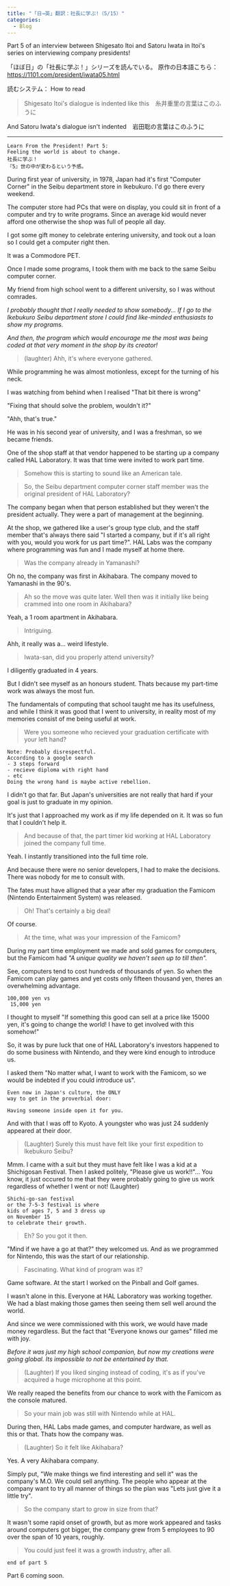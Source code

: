 ```yaml
---  
title: "「日→英」翻訳：社長に学ぶ!（5/15）"
categories:
  - Blog
---
```

Part 5 of an interview between Shigesato Itoi and Satoru Iwata in Itoi's series on interviewing company presidents!

「ほぼ日」の「社長に学ぶ！」シリーズを読んでいる。
原作の日本語こちら：<https://1101.com/president/iwata05.html>

読むシステム： How to read

> Shigesato Itoi's dialogue is indented like this　糸井重里の言葉はこのふうに

And Satoru Iwata's dialogue isn't indented　岩田聡の言葉はこのふうに

----
    Learn From the President! Part 5:
    Feeling the world is about to change.
    社長に学ぶ！
    『5』世の中が変わるという予感。

During first year of university, in 1978, Japan had it's first
"Computer Corner" in the Seibu department store in Ikebukuro.
I'd go there every weekend.

The computer store had PCs that were on display, you could sit in front of a computer and try to write programs. Since an average kid would never afford one otherwise the shop was full of people all day.

I got some gift money to celebrate entering university, and took out a loan so I could get a computer right then.

It was a Commodore PET.

Once I made some programs, I took them with me back to the same Seibu computer corner.

My friend from high school went to a different university, so I was without comrades.

*I probably thought that I really needed to show somebody...*
*If I go to the Ikebukuro Seibu department store I could find like-minded enthusiasts to show my programs.*

*And then, the program which would encourage me the most was being coded at that very moment in the shop by its creator!*

> (laughter) Ahh, it's where everyone gathered.

While programming he was almost motionless, except for the turning of his neck.

I was watching from behind when I realised "That bit there is wrong"

"Fixing that should solve the problem, wouldn't it?"

"Ahh, that's true."

He was in his second year of university, and I was a freshman, so we became friends.

One of the shop staff at that vendor happened to be starting up a company called HAL Laboratory. It was that time were invited to work part time.

> Somehow this is starting to sound like an American tale.

> So, the Seibu department computer corner staff member was the original president of HAL Laboratory?

The company began when that person established but they weren't the president actually. They were a part of management at the beginning.

At the shop, we gathered like a user's  group type club, and the staff member that's always there said "I started a company, but if it's all right with you, would you work for us part time?". HAL Labs was the company where programming was fun and I made myself at home there.

> Was the company already in Yamanashi?

Oh no, the company was first in Akihabara. The company moved to Yamanashi in the 90's.

> Ah so the move was quite later.
> Well then was it initially like being crammed into one room in Akihabara?

Yeah, a 1 room apartment in Akihabara.

> Intriguing.

Ahh, it really was a... weird lifestyle.

> Iwata-san, did you properly attend university?

I diligently graduated in 4 years.

But I didn't see myself as an honours student. Thats because my part-time work was always the most fun.

The fundamentals of computing that school taught me has its usefulness, and while I think it was good that I went to university, in reality most of my memories consist of me being useful at work.

> Were you someone who recieved your graduation certificate with your left hand?

    Note: Probably disrespectful.
    According to a google search
    - 3 steps forward
    - recieve diploma with right hand
    - etc
    Doing the wrong hand is maybe active rebellion.

I didn't go that far. But Japan's universities are not really that hard if your goal is just to graduate in my opinion.

It's just that I approached my work as if my life depended on it. It was so fun that I couldn't help it.

> And because of that, the part timer kid working at HAL Laboratory joined the company full time.

Yeah. I instantly transitioned into the full time role.

And because there were no senior developers, I had to make the decisions. There was nobody for me to consult with.

The fates must have alligned that a year after my graduation the Famicom (Nintendo Entertainment System) was released.

> Oh! That's certainly a big deal!

Of course.

> At the time, what was your impression of the Famicom?

During my part time employment we made and sold games for computers, but the Famicom had *"A unique quality we haven't seen up to till then".*

See, computers tend to cost hundreds of thousands of yen. So when the Famicom can play games and yet costs only fifteen thousand yen, theres an overwhelming advantage.

    100,000 yen vs
     15,000 yen

I thought to myself "If something this good can sell at a price like 15000 yen, it's going to change the world! I have to get involved with this somehow!"

So, it was by pure luck that one of HAL Laboratory's investors happened to do some business with Nintendo, and they were kind enough to introduce us.

I asked them "No matter what, I want to work with the Famicom, so we would be indebted if you could introduce us".

    Even now in Japan's culture, the ONLY
    way to get in the proverbial door:
    
    Having someone inside open it for you.

And with that I was off to Kyoto.
A youngster who was just 24 suddenly appeared at their door.

> (Laughter) Surely this must have felt like your first expedition to Ikebukuro Seibu?

Mmm.
I came with a suit but they must have felt like I was a kid at a Shichigosan Festival. Then I asked politely, "Please give us work!!"...
You know, it just occured to me that they were probably going to give us work regardless of whether I went or not! (Laughter)

    Shichi-go-san festival 
    or the 7-5-3 festival is where 
    kids of ages 7, 5 and 3 dress up 
    on November 15 
    to celebrate their growth.

> Eh? So you got it then.

"Mind if we have a go at that?" they welcomed us. And as we programmed for Nintendo, this was the start of our relationship.

> Fascinating. What kind of program was it?

Game software. At the start I worked on the Pinball and Golf games.

I wasn't alone in this. Everyone at HAL Laboratory was working together.
We had a blast making those games then seeing them sell well around the world.

And since we were commissioned with this work, we would have made money regardless. But the fact that "Everyone knows our games" filled me with joy.

*Before it was just my high school companion, but now my creations were going global. Its impossible to not be entertained by that.*

> (Laughter) If you liked singing instead of coding, it's as if you've acquired a huge microphone at this point.

We really reaped the benefits from our chance to work with the Famicom as the console matured.

> So your main job was still with Nintendo while at HAL.

During then, HAL Labs made games, and  computer hardware, as well as this or that. Thats how the company was.

> (Laughter) So it felt like Akihabara?

Yes. A very Akihabara company.

Simply put,
"We make things we find interesting and sell it" was the company's M.O.
We could sell anything. The people who appear at the company want to try all manner of things so the plan was "Lets just give it a little try".

> So the company start to grow in size from that?

It wasn't some rapid onset of growth, but as more work appeared and tasks around computers got bigger, the company grew from 5 employees to 90 over the span of 10 years, roughly.

> You could just feel it was a growth industry, after all.

    end of part 5

Part 6 coming soon.
